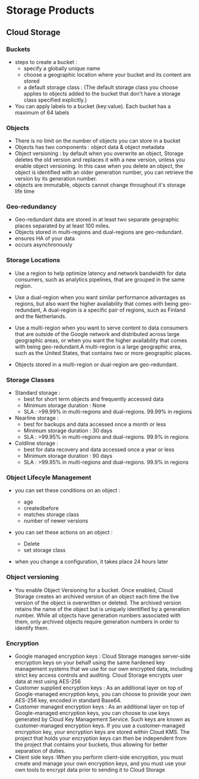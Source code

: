 # Storage Products  

## Cloud Storage

### Buckets

- steps to create a bucket :
  - specify a globally unique name
  - choose a geographic location where your bucket and its content are stored
  - a default storage class : (The default storage class you choose applies to objects added to the bucket that don't have a storage class specified explicitly.)
- You can apply labels to a bucket (key:value). Each bucket has a maximum of 64 labels

### Objects

- There is no limit on the number of objects you can store in a bucket
- Objects has two components : object data & object metadata
- Object versioning : by default when you overwrite an object, Storage deletes the old version and replaces it with a new version, unless you enable object versioning. In this case when you delete an object, the object is identified with an older generation number, you can retrieve the version by its generation number.
- objects are immutable, objects cannot change throughout it's storage life time

### Geo-redundancy

- Geo-redundant data are stored in at least two separate geographic places separated by at least 100 miles.
- Objects stored in multi-regions and dual-regions are geo-redundant.  
- ensures HA of your data
- occurs asynchronously

### Storage Locations

- Use a region to help optimize latency and network bandwidth for data consumers, such as analytics pipelines, that are grouped in the same region.

- Use a dual-region when you want similar performance advantages as regions, but also want the higher availability that comes with being geo-redundant, A dual-region is a specific pair of regions, such as Finland and the Netherlands.

- Use a multi-region when you want to serve content to data consumers that are outside of the Google network and distributed across large geographic areas, or when you want the higher availability that comes with being geo-redundant.A multi-region is a large geographic area, such as the United States, that contains two or more geographic places.

- Objects stored in a multi-region or dual-region are geo-redundant.

### Storage Classes

- Standard storage :
  - best for short term objects and frequently accessed data
  - Minimum storage duration : None
  - SLA : >99.99% in multi-regions and dual-regions. 99.99% in regions
- Nearline storage :
  - best for backups and data accessed once a month or less
  - Minimum storage duration : 30 days
  - SLA : >99.95% in multi-regions and dual-regions. 99.9% in regions
- Coldline storage :
  - best for data recovery and data accessed once a year or less
  - Minimum storage duration : 90 days
  - SLA : >99.95% in multi-regions and dual-regions. 99.9% in regions

### Object Lifecyle Management

- you can set these conditions on an object :
    - age
    - createdbefore
    - matches storage class
    - number of newer versions

- you can set these actions on an object :
   - Delete
   - set storage class

- when you change a configuration, it takes place 24 hours later

### Object versioning

- You enable Object Versioning for a bucket. Once enabled, Cloud Storage creates an archived version of an object each time the live version of the object is overwritten or deleted. The archived version retains the name of the object but is uniquely identified by a generation number. While all objects have generation numbers associated with them, only archived objects require generation numbers in order to identify them.

### Encryption  

- Google managed encryption keys : Cloud Storage manages server-side encryption keys on your behalf using the same hardened key management systems that we use for our own encrypted data, including strict key access controls and auditing. Cloud Storage encrypts user data at rest using AES-256
- Customer supplied encryption keys : As an additional layer on top of Google-managed encryption keys, you can choose to provide your own AES-256 key, encoded in standard Base64.
- Customer managed encryption keys : As an additional layer on top of Google-managed encryption keys, you can choose to use keys generated by Cloud Key Management Service. Such keys are known as customer-managed encryption keys. If you use a customer-managed encryption key, your encryption keys are stored within Cloud KMS. The project that holds your encryption keys can then be independent from the project that contains your buckets, thus allowing for better separation of duties.
- Client side keys :When you perform client-side encryption, you must create and manage your own encryption keys, and you must use your own tools to encrypt data prior to sending it to Cloud Storage
